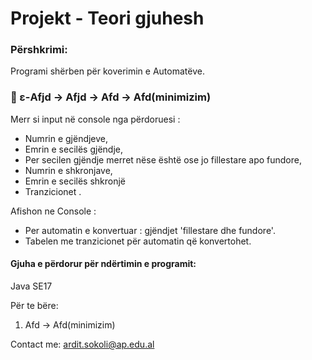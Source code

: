 # Projekt - Teori gjuhesh

### Përshkrimi:
Programi shërben për koverimin e Automatëve.
### 📕 ε-Afjd -> Afjd -> Afd -> Afd(minimizim)

Merr si input në console nga përdoruesi :
- Numrin e gjëndjeve,
- Emrin e secilës gjëndje,
- Per secilen gjëndje merret nëse është ose jo fillestare apo fundore,
- Numrin e shkronjave,
- Emrin e secilës shkronjë
- Tranzicionet .

Afishon ne Console :

- Per automatin e konvertuar : gjëndjet 'fillestare dhe fundore'.
- Tabelen me tranzicionet për automatin që konvertohet.


#### Gjuha e përdorur për ndërtimin e programit:
Java SE17  

Për te bëre:
1. Afd -> Afd(minimizim)

Contact me:  [ardit.sokoli@ap.edu.al](mailto:ardit.sokoli@ap.edu.al?subject=[GitHub]%20Source%20Han%20Sans)
